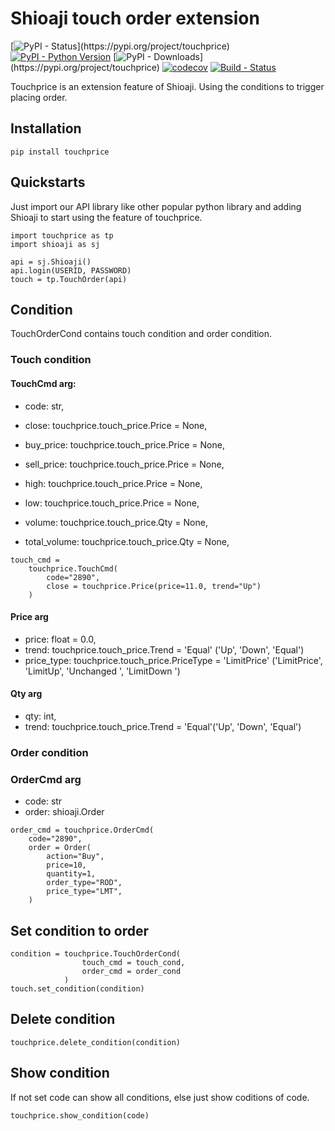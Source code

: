 # Shioaji touch order extension

[![PyPI - Status](https://img.shields.io/pypi/v/touchprice.svg?)](https://pypi.org/project/touchprice)
[![PyPI - Python Version](https://img.shields.io/pypi/pyversions/touchprice.svg)]()
[![PyPI - Downloads](https://img.shields.io/pypi/dm/touchprice.svg?)](https://pypi.org/project/touchprice)
[![codecov](https://codecov.io/gh/SsallyLin/touchprice/branch/master/graph/badge.svg)](https://codecov.io/gh/SsallyLin/touchprice)
[![Build - Status](https://img.shields.io/github/workflow/status/SsallyLin/touchprice/Deploy)]()


Touchprice is an extension feature of Shioaji. Using the conditions to trigger placing order.

## Installation

    pip install touchprice

## Quickstarts
Just import our API library like other popular python library and adding Shioaji to start using the feature of touchprice.
``` 
import touchprice as tp
import shioaji as sj

api = sj.Shioaji()
api.login(USERID, PASSWORD)
touch = tp.TouchOrder(api)
```   
## Condition
TouchOrderCond contains touch condition and order condition. 

### Touch condition
#### TouchCmd arg:
* code: str,

* close: touchprice.touch_price.Price = None,
* buy_price: touchprice.touch_price.Price = None,
* sell_price: touchprice.touch_price.Price = None,
* high: touchprice.touch_price.Price = None,
* low: touchprice.touch_price.Price = None,
* volume: touchprice.touch_price.Qty = None,
* total_volume: touchprice.touch_price.Qty = None,

```
touch_cmd = 
    touchprice.TouchCmd(
        code="2890", 
        close = touchprice.Price(price=11.0, trend="Up")
    )
```

#### Price arg
* price: float = 0.0,
* trend: touchprice.touch_price.Trend = 'Equal' ('Up', 'Down', 'Equal')
* price_type: touchprice.touch_price.PriceType = 'LimitPrice' ('LimitPrice', 'LimitUp', 'Unchanged ', 'LimitDown ')

#### Qty arg
* qty: int,
* trend: touchprice.touch_price.Trend = 'Equal'('Up', 'Down', 'Equal')




### Order condition
### OrderCmd arg
* code: str
* order: shioaji.Order
```
order_cmd = touchprice.OrderCmd(
    code="2890",
    order = Order(
        action="Buy",
        price=10,
        quantity=1,
        order_type="ROD",
        price_type="LMT",
    )

```



## Set condition to order    
```
condition = touchprice.TouchOrderCond(
                touch_cmd = touch_cond, 
                order_cmd = order_cond
            )
touch.set_condition(condition)
``` 
    

## Delete condition
    touchprice.delete_condition(condition)

## Show condition
If not set code can show all conditions, else just show coditions of code. 
``` 
touchprice.show_condition(code)
``` 
